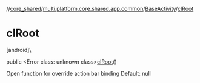 //[core_shared](../../../index.md)/[multi.platform.core.shared.app.common](../index.md)/[BaseActivity](index.md)/[clRoot](cl-root.md)

# clRoot

[android]\

public &lt;Error class: unknown class&gt;[clRoot](cl-root.md)()

Open function for override action bar binding Default: null
